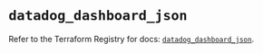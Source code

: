 # `datadog_dashboard_json`

Refer to the Terraform Registry for docs: [`datadog_dashboard_json`](https://registry.terraform.io/providers/datadog/datadog/3.77.0/docs/resources/dashboard_json).
